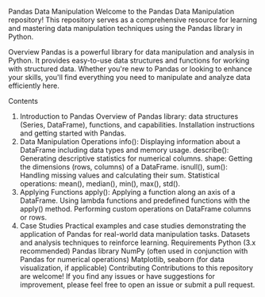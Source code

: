 Pandas Data Manipulation
Welcome to the Pandas Data Manipulation repository! This repository serves as a comprehensive resource for learning and mastering data manipulation techniques using the Pandas library in Python.

Overview
Pandas is a powerful library for data manipulation and analysis in Python. It provides easy-to-use data structures and functions for working with structured data. Whether you're new to Pandas or looking to enhance your skills, you'll find everything you need to manipulate and analyze data efficiently here.

Contents
1. Introduction to Pandas
Overview of Pandas library: data structures (Series, DataFrame), functions, and capabilities.
Installation instructions and getting started with Pandas.
2. Data Manipulation Operations
info(): Displaying information about a DataFrame including data types and memory usage.
describe(): Generating descriptive statistics for numerical columns.
shape: Getting the dimensions (rows, columns) of a DataFrame.
isnull(), sum(): Handling missing values and calculating their sum.
Statistical operations: mean(), median(), min(), max(), std().
3. Applying Functions
apply(): Applying a function along an axis of a DataFrame.
Using lambda functions and predefined functions with the apply() method.
Performing custom operations on DataFrame columns or rows.
4. Case Studies
Practical examples and case studies demonstrating the application of Pandas for real-world data manipulation tasks.
Datasets and analysis techniques to reinforce learning.
Requirements
Python (3.x recommended)
Pandas library
NumPy (often used in conjunction with Pandas for numerical operations)
Matplotlib, seaborn (for data visualization, if applicable)
Contributing
Contributions to this repository are welcome! If you find any issues or have suggestions for improvement, please feel free to open an issue or submit a pull request.
